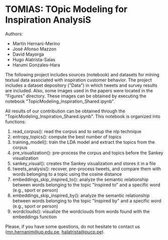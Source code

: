 # TOMIAS: TOpic Modeling for Inspiration AnalysiS

Authors:
- Martín Hernani-Merino
- José Afonso Mazzon
- David Mayorga
- Hugo Alatrista-Salas
- Harumi Gonzales-Hara

The following project includes sources (notebook) and datasets for mining textual data associated with inspiration customer behavior. The project includes a dataset depository ("Data") in which tweets and survey results are included. Also, some images used in the papers were located in the "Figures" directory. These images can be obtained by executing the notebook "TopicModeling_Inspiration_Shared.ipynb".

All results of our contribution can be obtained through the "TopicModeling_Inspiration_Shared.ipynb". This notebook is organized into functions:

1) read_corpus(): read the corpus and to setup the nlp technique
2) entropy_topics(): compute the best number of topics
3) training_model(): train the LDA model and extract the topics from the corpus
4) pre_visualization(): pre-process the corpus and topics before the Sankey visualization
5) sankey_visual(): creates the Sankey visualization and stores it in a file
6) tweets_analysis(): recover, pre-process tweets, and compare them with words belonging to a topic using the cosine distance
7) embeddings_skip_inspired_to(): analyze the semantic relationship between words belonging to the topic "Inspired to" and a specific word (e.g., sport or person)
8) embeddings_skip_inspired_by(): analyze the semantic relationship between words belonging to the topic "Inspired by" and a specific word (e.g., sport or person)
9) wordclouds(): visualize the wordclouds from words found with the embeddings function

Please, if you have some questions, do not hesitate to contact us (mn.hernanim@up.edu.pe, halatrista@pucp.pe).
